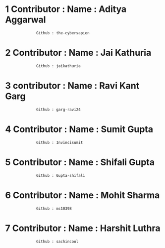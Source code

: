 # 1 Contributor : Name : Aditya Aggarwal 
                  Github : the-cybersapien 
                  
# 2 Contributor : Name : Jai Kathuria 
                  Github : jaikathuria
                  
# 3 contributor : Name : Ravi Kant Garg 
                  Github : garg-ravi24
                  
# 4 Contributor : Name : Sumit Gupta 
                  Github : Invincisumit
                  
# 5 Contributor : Name : Shifali Gupta 
                  Github : Gupta-shifali
                  
# 6 Contributor : Name : Mohit Sharma 
                  Github : ms10398
                  
# 7 Contributor : Name : Harshit Luthra 
                  Github : sachincool
